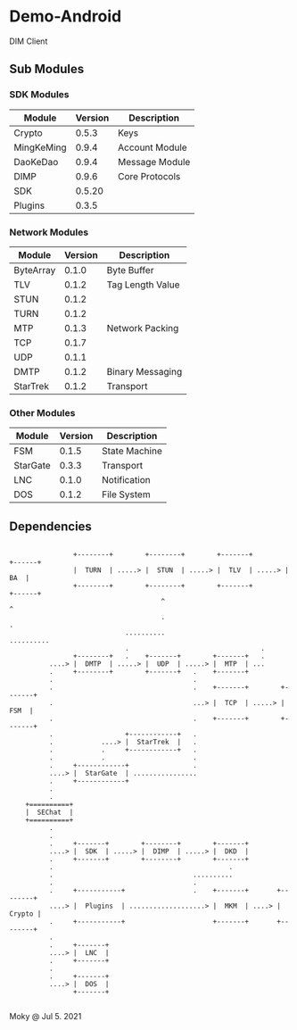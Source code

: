 # Demo-Android
DIM Client


## Sub Modules

### SDK Modules

|   Module   | Version |  Description     |
|------------|---------|------------------|
| Crypto     | 0.5.3   | Keys             |
| MingKeMing | 0.9.4   | Account Module   |
| DaoKeDao   | 0.9.4   | Message Module   |
| DIMP       | 0.9.6   | Core Protocols   |
| SDK        | 0.5.20  |                  |
| Plugins    | 0.3.5   |                  |

### Network Modules

|   Module   | Version |  Description     |
|------------|---------|------------------|
| ByteArray  | 0.1.0   | Byte Buffer      |
| TLV        | 0.1.2   | Tag Length Value |
| STUN       | 0.1.2   |                  |
| TURN       | 0.1.2   |                  |
| MTP        | 0.1.3   | Network Packing  |
| TCP        | 0.1.7   |                  |
| UDP        | 0.1.1   |                  |
| DMTP       | 0.1.2   | Binary Messaging |
| StarTrek   | 0.1.2   | Transport        |

### Other Modules

|   Module   | Version |  Description     |
|------------|---------|------------------|
| FSM        | 0.1.5   | State Machine    |
| StarGate   | 0.3.3   | Transport        |
| LNC        | 0.1.0   | Notification     |
| DOS        | 0.1.2   | File System      |


## Dependencies

```

                +--------+        +--------+        +-------+        +------+
                |  TURN  | .....> |  STUN  | .....> |  TLV  | .....> |  BA  |
                +--------+        +--------+        +-------+        +------+
                                      ^                                 ^
                                      .                                 .
                             ..........                        ..........
                             .                                 .
                +--------+   .    +-------+        +-------+   .
          ....> |  DMTP  | .....> |  UDP  | .....> |  MTP  | ...
          .     +--------+        +-------+   .    +-------+
          .                                   .
          .                                   .    +-------+        +-------+
          .                                   ...> |  TCP  | .....> |  FSM  |
          .                                   .    +-------+        +-------+
          .                  +------------+   .
          .            ....> |  StarTrek  |   .
          .            .     +------------+   .
          .            .                      .
          .     +------------+                .
          ....> |  StarGate  | ................
          .     +------------+
          .
          .
    +==========+
    |  SEChat  |
    +==========+
          .
          .
          .     +-------+        +--------+        +-------+
          ....> |  SDK  | .....> |  DIMP  | .....> |  DKD  |
          .     +-------+        +--------+        +-------+
          .                                            .
          .                                   ..........
          .                                   .
          .     +-----------+                 .    +-------+       +--------+
          ....> |  Plugins  | ...................> |  MKM  | ....> | Crypto |
          .     +-----------+                      +-------+       +--------+
          .     
          .     +-------+
          ....> |  LNC  |
          .     +-------+
          .     
          .     +-------+
          ....> |  DOS  |
                +-------+


```



Moky @ Jul 5. 2021
